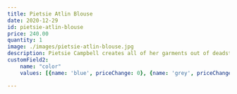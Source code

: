 ```yaml
---
title: Pietsie Atlin Blouse
date: 2020-12-29
id: pietsie-atlin-blouse
price: 240.00
quantity: 1
image: ./images/pietsie-atlin-blouse.jpg
description: Pietsie Campbell creates all of her garments out of deadstock, vintage fabrics, and natural fibers. Each collection is made in sunny California and embodies the effortlessly chic look we all strive for. Our favorite loose, flowing blouse in a cotton and linen blend. Slightly fitted across the shoulders. Wear tucked or loose, with the sleeves rolled up or down. Delicate pleating at shoulders, bell sleeves, pleated cuffs. Trapeze shape, easy fit. Pulls over, vintage shell buttons on a placket that ends mid way. Delicate hand-pleated detail on chest, stand-up prairie collar.
customField2:
    name: "color"
    values: [{name: 'blue', priceChange: 0}, {name: 'grey', priceChange: 0}, {name: 'black', priceChange: 0}]

---
```


